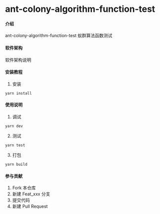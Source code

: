 # ant-colony-algorithm-function-test

#### 介绍

ant-colony-algorithm-function-test
蚁群算法函数测试

#### 软件架构

软件架构说明

#### 安装教程

1.  安装
```
yarn install
```


#### 使用说明

1.  调试
```
yarn dev
```
2.  测试
```
yarn test
```
3.  打包
```
yarn build
```

#### 参与贡献

1.  Fork 本仓库
2.  新建 Feat_xxx 分支
3.  提交代码
4.  新建 Pull Request
